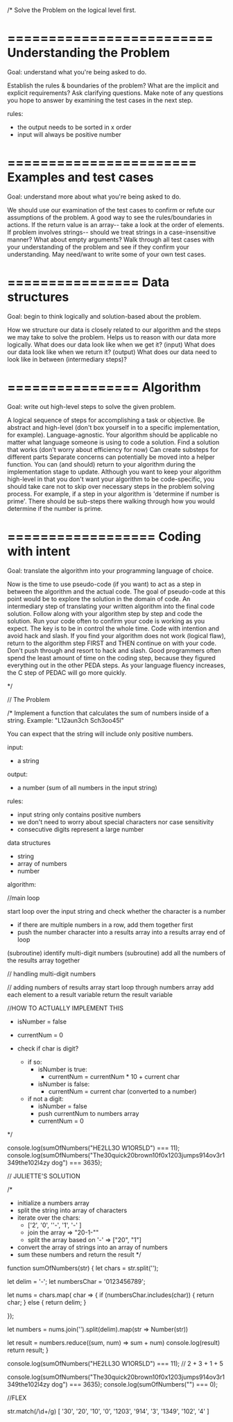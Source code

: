 /*
Solve the Problem on the logical level first.

=========================
Understanding the Problem
=========================

Goal: understand what you're being asked to do.

Establish the rules & boundaries of the problem?
What are the implicit and explicit requirements?
Ask clarifying questions.
Make note of any questions you hope to answer by examining the test cases in the next step.

rules:
- the output needs to be sorted in x order
- input will always be positive number

=======================
Examples and test cases
=======================

Goal: understand more about what you're being asked to do.

We should use our examination of the test cases to confirm or refute our assumptions of the problem.
A good way to see the rules/boundaries in actions.
If the return value is an array-- take a look at the order of elements.
If problem involves strings-- should we treat strings in a case-insensitive manner?
What about empty arguments?
Walk through all test cases with your understanding of the problem and see if they confirm your understanding.
May need/want to write some of your own test cases.

================
Data structures
================

Goal: begin to think logically and solution-based about the problem.

How we structure our data is closely related to our algorithm and the steps we may take to solve the problem.
Helps us to reason with our data more logically.
What does our data look like when we get it? (input)
What does our data look like when we return it? (output)
What does our data need to look like in between (intermediary steps)?

================
Algorithm
================

Goal: write out high-level steps to solve the given problem.

A logical sequence of steps for accomplishing a task or objective.
Be abstract and high-level (don't box yourself in to a specific implementation, for example).
Language-agnostic.  Your algorithm should be applicable no matter what language someone is using to code a solution.
Find a solution that works (don't worry about efficiency for now)
Can create substeps for different parts
Separate concerns can potentially be moved into a helper function.
You can (and should) return to your algorithm during the implementation stage to update.
Although you want to keep your algorithm high-level in that you don't want your algorithm to be code-specific, you should take care not to skip over necessary steps in the problem solving process.  For example, if a step in your algorithm is 'determine if number is prime'.  There should be sub-steps there walking through how you would determine if the number is prime.

==================
Coding with intent
==================

Goal: translate the algorithm into your programming language of choice.

Now is the time to use pseudo-code (if you want) to act as a step in between the algorithm and the actual code.
The goal of pseudo-code at this point would be to explore the solution in the domain of code.  An intermediary step of translating your written algorithm into the final code solution.
Follow along with your algorithm step by step and code the solution.
Run your code often to confirm your code is working as you expect.
The key is to be in control the whole time.  Code with intention and avoid hack and slash.
If you find your algorithm does not work (logical flaw), return to the algorithm step FIRST and THEN continue on with your code.  Don't push through and resort to hack and slash.
Good programmers often spend the least amount of time on the coding step, because they figured everything out in the other PEDA steps.
As your language fluency increases, the C step of PEDAC will go more quickly.

*/

// The Problem

/*
Implement a function that calculates the sum of numbers inside of a string.
Example: "L12aun3ch Sch3oo45l"

You can expect that the string will include only positive numbers.

input:
- a string

output:
- a number (sum of all numbers in the input string)

rules:
- input string only contains positive numbers
- we don't need to worry about special characters nor case sensitivity
- consecutive digits represent a large number

data structures
- string
- array of numbers
- number

algorithm:

//main loop

start loop over the input string and check whether the character is a number
  - if there are multiple numbers in a row, add them together first
  - push the number character into a results array into a results array
end of loop

(subroutine) identify multi-digit numbers
(subroutine) add all the numbers of the results array together

// handling multi-digit numbers

// adding numbers of results array
  start loop through numbers array
  add each element to a result variable
  return the result variable

//HOW TO ACTUALLY IMPLEMENT THIS

- isNumber = false
- currentNum = 0

- check if char is digit?
  - if so:
    - isNumber is true:
      - currentNum = currentNum * 10 + current char
    - isNumber is false:
      - currentNum = current char (converted to a number)
  - if not a digit:
    - isNumber = false
    - push currentNum to numbers array
    - currentNum = 0

*/

console.log(sumOfNumbers("HE2LL3O W1OR5LD") === 11);
console.log(sumOfNumbers("The30quick20brown10f0x1203jumps914ov3r1349the102l4zy dog") === 3635);

// JULIETTE'S SOLUTION

/*
- initialize a numbers array
- split the string into array of characters
- iterate over the chars:
  - ['2', '0', ''-', '1', '-' ]
  - join the array => "20-1-""
  - split the array based on '-' => ["20", "1"]
- convert the array of strings into an array of numbers
- sum these numbers and return the result
*/


function sumOfNumbers(str) {
  let chars = str.split('');

  let delim = '-';
  let numbersChar = '0123456789';

  let nums = chars.map( char => {
    if (numbersChar.includes(char)) {
      return char;
    } else {
      return delim;
    }

  });

  let numbers = nums.join('').split(delim).map(str => Number(str))

  let result = numbers.reduce((sum, num) => sum + num)
  console.log(result)
  return result;
}

console.log(sumOfNumbers("HE2LL3O W1OR5LD") === 11);
// 2 + 3 + 1 + 5

console.log(sumOfNumbers("The30quick20brown10f0x1203jumps914ov3r1349the102l4zy dog") === 3635);
console.log(sumOfNumbers("") === 0);

//FLEX

str.match(/\d+/g)
[
  '30', '20',   '10',
  '0',  '1203', '914',
  '3',  '1349', '102',
  '4'
]